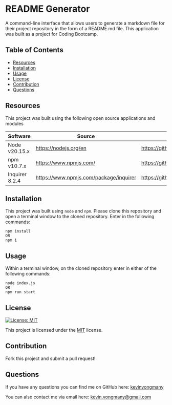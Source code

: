 # README Generator
A command-line interface that allows users to generate a markdown file for their project repository in the form of a README.md file. This application was built as a project for Coding Bootcamp.

## Table of Contents
- [Resources](#resources)
- [Installation](#installation)
- [Usage](#usage)
- [License](#license)
- [Contribution](#contribution)
- [Questions](#questions)

## Resources

This project was built using the following open source applications and modules

| Software | Source | Repository |
|----------|----------|----------|
| Node v20.15.x | https://nodejs.org/en | https://github.com/nodejs/node |
| npm v10.7.x | https://www.npmjs.com/ | https://github.com/npm |
| Inquirer 8.2.4 | https://www.npmjs.com/package/inquirer | https://github.com/SBoudrias/Inquirer.js |


## Installation
This project was built using `node` and `npm`. Please clone this repository and open a terminal window to the cloned repository. Enter in the following commands:

```shell
npm install
OR
npm i
```
  

## Usage
Within a terminal window, on the cloned repository enter in either of the following commands:

```shell
node index.js
OR
npm run start
```
  

## License
[![License: MIT](https://img.shields.io/badge/License-MIT-yellow.svg)](https://opensource.org/licenses/MIT)

This project is licensed under the [MIT](https://opensource.org/licenses/MIT) license.

## Contribution
Fork this project and submit a pull request!

## Questions

If you have any questions you can find me on GitHub here: [kevinvongmany](https://github.com/kevinvongmany)
  
You can also contact me via email here: [kevin.vongmany@gmail.com](kevin.vongmany@gmail.com)

